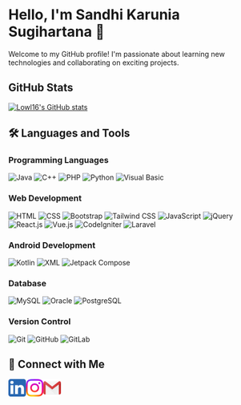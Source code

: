 # Hello, I'm Sandhi Karunia Sugihartana 👋

Welcome to my GitHub profile! I'm passionate about learning new technologies and collaborating on exciting projects.

## GitHub Stats
[![Lowl16's GitHub stats](https://github-readme-stats.vercel.app/api?username=Lowl16&theme=aura)](https://github.com/Lowl16)

## 🛠 Languages and Tools

### Programming Languages
![Java](https://img.shields.io/badge/Java-007396?style=for-the-badge&logo=java&logoColor=white)
![C++](https://img.shields.io/badge/C++-00599C?style=for-the-badge&logo=c%2B%2B&logoColor=white)
![PHP](https://img.shields.io/badge/PHP-777BB4?style=for-the-badge&logo=php&logoColor=white)
![Python](https://img.shields.io/badge/Python-3776AB?style=for-the-badge&logo=python&logoColor=white)
![Visual Basic](https://img.shields.io/badge/VB-5C2D91?style=for-the-badge&logo=.net&logoColor=white)

### Web Development
![HTML](https://img.shields.io/badge/HTML-E34F26?style=for-the-badge&logo=html5&logoColor=white)
![CSS](https://img.shields.io/badge/CSS-1572B6?style=for-the-badge&logo=css3&logoColor=white)
![Bootstrap](https://img.shields.io/badge/Bootstrap-563D7C?style=for-the-badge&logo=bootstrap&logoColor=white)
![Tailwind CSS](https://img.shields.io/badge/Tailwind_CSS-38B2AC?style=for-the-badge&logo=tailwind-css&logoColor=white)
![JavaScript](https://img.shields.io/badge/JavaScript-F7DF1E?style=for-the-badge&logo=javascript&logoColor=black)
![jQuery](https://img.shields.io/badge/jQuery-0769AD?style=for-the-badge&logo=jquery&logoColor=white)
![React.js](https://img.shields.io/badge/React.js-20232A?style=for-the-badge&logo=react&logoColor=61DAFB)
![Vue.js](https://img.shields.io/badge/Vue.js-35495E?style=for-the-badge&logo=vue.js&logoColor=4FC08D)
![CodeIgniter](https://img.shields.io/badge/CodeIgniter-e66e19?style=for-the-badge&logo=codeigniter&logoColor=white)
![Laravel](https://img.shields.io/badge/Laravel-cc0606?style=for-the-badge&logo=laravel&logoColor=white)

### Android Development
![Kotlin](https://img.shields.io/badge/Kotlin-0095D5?style=for-the-badge&logo=kotlin&logoColor=white)
![XML](https://img.shields.io/badge/XML-FF6600?style=for-the-badge&logo=xml&logoColor=white)
![Jetpack Compose](https://img.shields.io/badge/Jetpack_Compose-4285F4?style=for-the-badge&logo=jetpack-compose&logoColor=white)

### Database
![MySQL](https://img.shields.io/badge/MySQL-4479A1?style=for-the-badge&logo=mysql&logoColor=white)
![Oracle](https://img.shields.io/badge/Oracle-F80000?style=for-the-badge&logo=oracle&logoColor=white)
![PostgreSQL](https://img.shields.io/badge/PostgreSQL-336791?style=for-the-badge&logo=postgresql&logoColor=white)

### Version Control
![Git](https://img.shields.io/badge/Git-F05032?style=for-the-badge&logo=git&logoColor=white)
![GitHub](https://img.shields.io/badge/GitHub-181717?style=for-the-badge&logo=github&logoColor=white)
![GitLab](https://img.shields.io/badge/GitLab-FCA121?style=for-the-badge&logo=gitlab&logoColor=white)

## 🔗 Connect with Me
<a href="https://www.linkedin.com/in/sandhi-karunia-sugihartana/">
  <img align="left" src="https://raw.githubusercontent.com/deepajarout/deepajarout/main/5296501_linkedin_network_linkedin logo_icon.png" alt="Sandhi Karunia Sugihartana | LinkedIn" width="35px"/>
</a>
<a href="https://www.instagram.com/sandhi372/">
  <img align="left" src="https://raw.githubusercontent.com/deepajarout/deepajarout/main/5296765_camera_instagram_instagram logo_icon.png" alt="Sandhi Karunia Sugihartana | Instagram" width="35px"/>
</a>
<a href="mailto:sandhi372@gmail.com">
  <img align="left" src="https://raw.githubusercontent.com/deepajarout/deepajarout/main/2993691_brand_brands_gmail_logo_logos_icon.png" alt="Sandhi Karunia Sugihartana | Gmail" width="35px"/>
</a>
<br><br>

